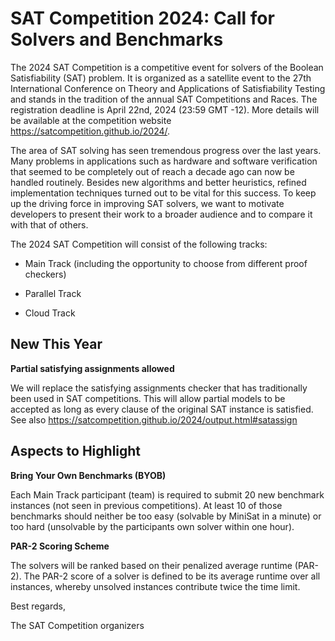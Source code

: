 # SAT Competition 2024: Call for Solvers and Benchmarks

The 2024 SAT Competition is a competitive event for solvers of the Boolean Satisfiability (SAT) problem. It is organized as a satellite event to the 27th International Conference on Theory and Applications of Satisfiability Testing and stands in the tradition of the annual SAT Competitions and Races. The registration deadline is April 22nd, 2024 (23:59 GMT -12). More details will be available at the competition website https://satcompetition.github.io/2024/.

The area of SAT solving has seen tremendous progress over the last years. Many problems in applications such as hardware and software verification that seemed to be completely out of reach a decade ago can now be handled routinely. Besides new algorithms and better heuristics, refined implementation techniques turned out to be vital for this success.
To keep up the driving force in improving SAT solvers, we want to motivate developers to present their work to a broader audience and to compare it with that of others.

The 2024 SAT Competition will consist of the following tracks:

* Main Track (including the opportunity to choose from different proof checkers)

* Parallel Track

* Cloud Track


## New This Year

**Partial satisfying assignments allowed**

We will replace the satisfying assignments checker that has traditionally been used in SAT competitions. This will allow partial models to be accepted as long as every clause of the original SAT instance is satisfied. See also https://satcompetition.github.io/2024/output.html#satassign


## Aspects to Highlight

**Bring Your Own Benchmarks (BYOB)**

Each Main Track participant (team) is required to submit 20 new benchmark instances (not seen in previous competitions). At least 10 of those benchmarks should neither be too easy (solvable by MiniSat in a minute) or too hard (unsolvable by the participants own solver within one hour).

**PAR-2 Scoring Scheme**

The solvers will be ranked based on their penalized average runtime (PAR-2). The PAR-2 score of a solver is defined to be its average runtime over all instances, whereby unsolved instances contribute twice the time limit.


Best regards,

The SAT Competition organizers 